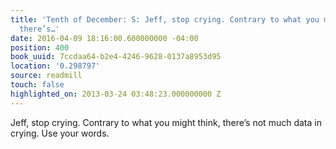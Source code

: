 ```yaml
---
title: 'Tenth of December: S: Jeff, stop crying. Contrary to what you might think,
  there’s…'
date: 2016-04-09 18:16:00.600000000 -04:00
position: 400
book_uuid: 7ccdaa64-b2e4-4246-9628-0137a8953d95
location: '0.298797'
source: readmill
touch: false
highlighted_on: 2013-03-24 03:48:23.000000000 Z
---
```


Jeff, stop crying. Contrary to what you might think, there’s not much data in crying. Use your words.